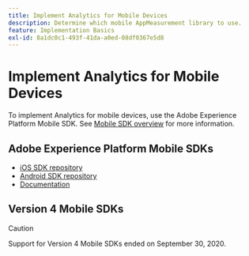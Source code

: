 ```yaml
---
title: Implement Analytics for Mobile Devices
description: Determine which mobile AppMeasurement library to use.
feature: Implementation Basics
exl-id: 8a1dc0c1-493f-41da-a0ed-08df0367e5d8
---
```

# Implement Analytics for Mobile Devices

To implement Analytics for mobile devices, use the Adobe Experience Platform Mobile SDK. See [Mobile SDK overview](aep-edge/mobile-sdk/overview.md) for more information.

## Adobe Experience Platform Mobile SDKs

* [iOS SDK repository](https://github.com/adobe/aepsdk-analytics-ios)
* [Android SDK repository](https://github.com/adobe/aepsdk-analytics-android)
* [Documentation](https://sdkdocs.com/)

## Version 4 Mobile SDKs

>[!CAUTION]
>
>Support for Version 4 Mobile SDKs ended on September 30, 2020. 

